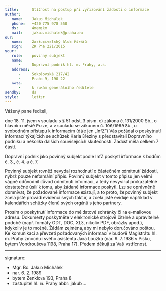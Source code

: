 ```yaml
---
title:      Stížnost na postup při vyřizování žádosti o informace
author:
   name:    Jakub Michálek
   phone:   +420 775 978 550
   ds:      4memzkm
   mail:    jakub.michalek@praha.eu
our:
   name:    Zastupitelský klub Pirátů
   sign:    ZK Pha 221/2015
your:
   role:    povinný subjekt
   name:
      -     Dopravní podnik hl. m. Prahy, a.s.
   address:
      -     Sokolovská 217/42
      -     Praha 9, 190 22
   note: 
      -     k rukám generálního ředitele
sendby:     ds
style:      letter
---
```


Vážený pane řediteli,

dne 18. 11. jsem v souladu s § 51 odst. 3 písm. c) zákona č. 131/2000 Sb., o hlavním městě Praze, a v souladu se zákonem č. 106/1999 Sb., o svobodném přístupu k informacím (dále jen „InfZ“) Vás požádal o poskytnutí informací týkajících se schůzek Karla Březiny s představiteli Dopravního podniku a několika dalších souvisejících skutečností. Žádost měla celkem 7 částí. 

Dopravní podnik jako povinný subjekt podle InfZ poskytl informace k bodům č. 3., č. 4. a č. 7.

Povinný subjekt rovněž nevydal rozhodnutí o částečném odmítnutí žádosti, nýbrž pouze neformální přípis. Povinný subjekt v tomto přípisu jen velmi vágně odůvodnil důvod odmítnutí informací, a tedy nevyvinul prokazatelně dostatečné úsilí k tomu, aby žádané informace poskytl. Lze se oprávněně domnívat, že požadované informace existují, a to proto, že povinný subjekt zcela jistě provádí evidenci svých faktur, a zcela jistě eviduje například v kalendářích schůzky členů svých orgánů s jeho partnery. 

Prosím o poskytnutí informace do mé datové schránky či na e-mailovou adresu. Dokumenty poskytněte v elektronické strojově čitelné a upravitelné podobě (např. formáty ODT, DOC, XLS, nikoliv PDF, obrázky apod.), kdykoliv je to možné. Žádám zejména, aby mi nebylo doručováno poštou. Ke komunikaci a převzetí požadovaných informací v budově Magistrátu hl. m. Prahy zmocňuji svého asistenta Jana Loužka (nar. 9. 7. 1986 v Písku, bytem Vondroušova 1198, Praha 17). Předem děkuji za Vaši vstřícnost.

---
signature:
  - Mgr. Bc. Jakub Michálek
  - nar. 6. 2. 1989
  - bytem Zenklova 193, Praha 8
  - zastupitel hl. m. Prahy
abbr:       jakub
...
